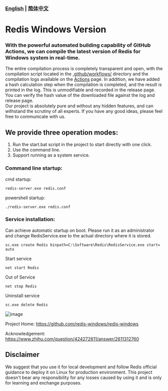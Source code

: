 ### [English](https://github.com/redis-windows/redis-windows/blob/main/README.md) | [简体中文](https://github.com/redis-windows/redis-windows/blob/main/README.zh_CN.md)

# Redis Windows Version
### With the powerful automated building capability of GitHub Actions, we can compile the latest version of Redis for Windows system in real-time. 
The entire compilation process is completely transparent and open, with the compilation script located in the [.github/workflows/](https://github.com/redis-windows/redis-windows/tree/main/.github/workflows) directory and the compilation logs available on the [Actions](https://github.com/redis-windows/redis-windows/actions) page. In addition, we have added a hash calculation step when the compilation is completed, and the result is printed in the log. This is unmodifiable and recorded in the release page. You can verify the hash value of the downloaded file against the log and release page.  
Our project is absolutely pure and without any hidden features, and can withstand the scrutiny of all experts. If you have any good ideas, please feel free to communicate with us.  

## We provide three operation modes: 
1. Run the start.bat script in the project to start directly with one click.
2. Use the command line.
3. Support running as a system service.

### Command line startup:
cmd startup: 
```shell
redis-server.exe redis.conf
```
powershell startup: 
```shell
./redis-server.exe redis.conf
```

### Service installation:
Can achieve automatic startup on boot. Please run it as an administrator and change RedisService.exe to the actual directory where it is stored.
```shell
sc.exe create Redis binpath=C:\Software\Redis\RedisService.exe start= auto
```
Start service
```shell
net start Redis
```
Out of Service
```shell
net stop Redis
```
Uninstall service
```shell
sc.exe delete Redis
```

![image](https://user-images.githubusercontent.com/515784/215540157-65f55297-cde2-49b3-8ab3-14dca7e11ee0.png)


Project Home: https://github.com/redis-windows/redis-windows

Acknowledgement: https://www.zhihu.com/question/424272611/answer/2611312760


## Disclaimer
We suggest that you use it for local development and follow Redis official guidance to deploy it on Linux for production environment. This project doesn't bear any responsibility for any losses caused by using it and is only for learning and exchange purposes.
